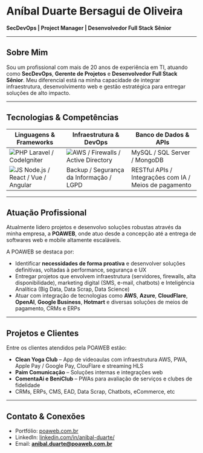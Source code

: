# Aníbal Duarte Bersagui de Oliveira 

**SecDevOps | Project Manager | Desenvolvedor Full Stack Sênior**

---

##  Sobre Mim

Sou um profissional com mais de 20 anos de experiência em TI, atuando como **SecDevOps**, **Gerente de Projetos** e **Desenvolvedor Full Stack Sênior**. Meu diferencial está na minha capacidade de integrar infraestrutura, desenvolvimento web e gestão estratégica para entregar soluções de alto impacto.

---

##  Tecnologias & Competências

| Linguagens & Frameworks | Infraestrutura & DevOps | Banco de Dados & APIs |
|-------------------------|--------------------------|-----------------------|
| ![PHP](https://img.shields.io/badge/PHP-%3C%2F%3E-blue) Laravel / CodeIgniter  | ![AWS](https://img.shields.io/badge/AWS-cloud-orange) / Firewalls / Active Directory  | MySQL / SQL Server / MongoDB |
| ![JS](https://img.shields.io/badge/JS-%E2%9C%86-yellow) Node.js / React / Vue / Angular  | Backup / Segurança da Informação / LGPD | RESTful APIs / Integrações com IA / Meios de pagamento |

---

##  Atuação Profissional

Atualmente lidero projetos e desenvolvo soluções robustas através da minha empresa, a **POAWEB**, onde atuo desde a concepção até a entrega de softwares web e mobile altamente escaláveis.

A POAWEB se destaca por:

- Identificar **necessidades de forma proativa** e desenvolver soluções definitivas, voltadas à performance, segurança e UX  
- Entregar projetos que envolvem infraestrutura (servidores, firewalls, alta disponibilidade), marketing digital (SMS, e-mail, chatbots) e Inteligência Analítica (Big Data, Data Scrap, Data Science) 
- Atuar com integração de tecnologias como **AWS**, **Azure**, **CloudFlare**, **OpenAI**, **Google Business**, **Hotmart** e diversas soluções de meios de pagamento, CRMs e ERPs

---

##  Projetos e Clientes

Entre os clientes atendidos pela POAWEB estão:

- **Clean Yoga Club** – App de videoaulas com infraestrutura AWS, PWA, Apple Pay / Google Pay, ClouFlare e streaming HLS  
- **Paim Comunicação** – Soluções internas e integrações web  
- **ComentaAi e BeniClub** – PWAs para avaliação de serviços e clubes de fidelidade  
- CRMs, ERPs, CMS, EAD, Data Scrap, Chatbots, eCommerce, etc

---

##  Contato & Conexões

- Portfólio: [poaweb.com.br](https://www.poaweb.com.br)  
- LinkedIn: [linkedin.com/in/anibal-duarte/](https://www.linkedin.com/in/anibal-duarte/)  
- Email: **anibal.duarte@poaweb.com.br**
